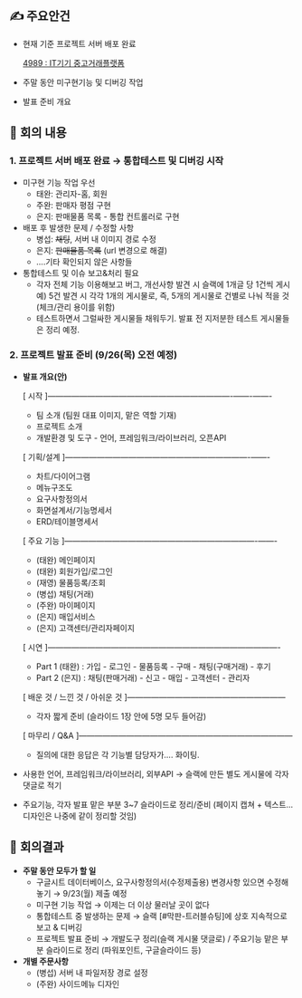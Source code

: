 ## ✍ 주요안건

- 현재 기준 프로젝트 서버 배포 완료
    
    [4989 : IT기기 중고거래플랫폼](http://c1d2405t2.itwillbs.com/secondhandItem_4989)
    
- 주말 동안 미구현기능 및 디버깅 작업
    
- 발표 준비 개요
    

## 📑 회의 내용

### 1. 프로젝트 서버 배포 완료 → 통합테스트 및 디버깅 시작

- 미구현 기능 작업 우선
    - 태완: 관리자-홈, 회원
    - 주완: 판매자 평점 구현
    - 은지: 판매물품 목록 - 통합 컨트롤러로 구현
- 배포 후 발생한 문제 / 수정할 사항
    - 병섭: ~~채팅~~, 서버 내 이미지 경로 수정
    - 은지: ~~판매물품 목록~~ (url 변경으로 해결)
    - ….기타 확인되지 않은 사항들
- 통합테스트 및 이슈 보고&처리 필요
    - 각자 전체 기능 이용해보고 버그, 개선사항 발견 시 슬랙에 1개글 당 1건씩 게시 예) 5건 발견 시 각각 1개의 게시물로, 즉, 5개의 게시물로 건별로 나눠 적을 것 (체크/관리 용이를 위함)
    - 테스트하면서 그럴싸한 게시물들 채워두기. 발표 전 지저분한 테스트 게시물들은 정리 예정.

### 2. 프로젝트 발표 준비 (9/26(목) 오전 예정)

- **발표 개요(안)**
    
    [ 시작 ]———————————————————————-——-——-
    
    - 팀 소개 (팀원 대표 이미지, 맡은 역할 기재)
    - 프로젝트 소개
    - 개발환경 및 도구 - 언어, 프레임워크/라이브러리, 오픈API
    
    [ 기획/설계 ]———————————————————————-——-
    
    - 차트/다이어그램
    - 메뉴구조도
    - 요구사항정의서
    - 화면설계서/기능명세서
    - ERD/테이블명세서
    
    [ 주요 기능 ]————————————————————————-——-
    
    - (태완) 메인페이지
    - (태완) 회원가입/로그인
    - (재영) 물품등록/조회
    - (병섭) 채팅(거래)
    - (주완) 마이페이지
    - (은지) 매입서비스
    - (은지) 고객센터/관리자페이지
    
    [ 시연 ]—————————————————————————————-
    
    - Part 1 (태완) : 가입 - 로그인 - 물품등록 - 구매 - 채팅(구매거래) - 후기
    - Part 2 (은지) : 채팅(판매거래) - 신고 - 매입 - 고객센터 - 관리자
    
    [ 배운 것 / 느낀 것 / 아쉬운 것 ]————————————————————
    
    - 각자 짧게 준비 (슬라이드 1장 안에 5명 모두 들어감)
    
    [ 마무리 / Q&A ]———————————————————————————
    
    - 질의에 대한 응답은 각 기능별 담당자가…. 화이팅.
- 사용한 언어, 프레임워크/라이브러리, 외부API → 슬랙에 만든 별도 게시물에 각자 댓글로 적기
    
- 주요기능, 각자 발표 맡은 부분 3~7 슬라이드로 정리/준비 (페이지 캡쳐 + 텍스트… 디자인은 나중에 같이 정리할 것임)
    

## 📢 회의결과

- **주말 동안 모두가 할 일**
    - 구글시트 데이터베이스, 요구사항정의서(수정제출용) 변경사항 있으면 수정해 놓기 → 9/23(월) 제출 예정
    - 미구현 기능 작업 → 이제는 더 이상 물러날 곳이 없다
    - 통합테스트 중 발생하는 문제 → 슬랙 [#막판-트러블슈팅]에 상호 지속적으로 보고 & 디버깅
    - 프로젝트 발표 준비 → 개발도구 정리(슬랙 게시물 댓글로) / 주요기능 맡은 부분 슬라이드로 정리 (파워포인트, 구글슬라이드 등)
- **개별 주문사항**
    - (병섭) 서버 내 파일저장 경로 설정
    - (주완) 사이드메뉴 디자인